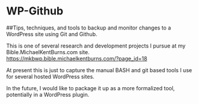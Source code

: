 # WP-Github
##Tips, techniques, and tools to backup and monitor changes to a WordPress site using Git and Github.

This is one of several research and development projects I pursue at my Bible.MichaelKentBurns.com site.
https://mkbwp.bible.michaelkentburns.com/?page_id=18

At present this is just to capture the manual BASH and git based tools I use for several hosted WordPress sites.

In the future, I would like to package it up as a more formalized tool, potentially in a WordPress plugin.

